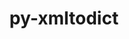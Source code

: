 ---
title: "py-xmltodict"
layout: cache
categories: [package, develop]
meta: {"versions": ["0.12.0"], "compilers": ["gcc@=10.2.1", "gcc@=7.5.0"], "oss": ["centos7", "ubuntu18.04"], "platforms": ["linux"], "targets": ["x86_64_v3"], "stacks": ["developer-tools", "developer-tools-manylinux2014", "root"], "num_specs": 13, "num_specs_by_stack": {"root": 13, "developer-tools-manylinux2014": 9, "developer-tools": 4}}
spec_details: [{"hash": "ytk7swdwzcj5f6wi4feyyn7xo7ov546d", "compiler": "gcc@=10.2.1", "versions": ["0.12.0"], "os": "centos7", "platform": "linux", "target": "x86_64_v3", "variants": ["build_system=python_pip"], "stacks": ["root", "developer-tools-manylinux2014"], "size": "-", "tarball": "https://binaries.spack.io/develop/build_cache/linux-centos7-x86_64_v3/gcc-10.2.1/py-xmltodict-0.12.0/linux-centos7-x86_64_v3-gcc-10.2.1-py-xmltodict-0.12.0-ytk7swdwzcj5f6wi4feyyn7xo7ov546d.spack"}, {"hash": "lvto56yanbj2qha2vkkhig4xenjblfnp", "compiler": "gcc@=10.2.1", "versions": ["0.12.0"], "os": "centos7", "platform": "linux", "target": "x86_64_v3", "variants": ["build_system=python_pip"], "stacks": ["root", "developer-tools-manylinux2014"], "size": "-", "tarball": "https://binaries.spack.io/develop/build_cache/linux-centos7-x86_64_v3/gcc-10.2.1/py-xmltodict-0.12.0/linux-centos7-x86_64_v3-gcc-10.2.1-py-xmltodict-0.12.0-lvto56yanbj2qha2vkkhig4xenjblfnp.spack"}, {"hash": "zx6o4i7x4qgpyj737niibtlcvszgb2bn", "compiler": "gcc@=10.2.1", "versions": ["0.12.0"], "os": "centos7", "platform": "linux", "target": "x86_64_v3", "variants": ["build_system=python_pip"], "stacks": ["root", "developer-tools-manylinux2014"], "size": "-", "tarball": "https://binaries.spack.io/develop/build_cache/linux-centos7-x86_64_v3/gcc-10.2.1/py-xmltodict-0.12.0/linux-centos7-x86_64_v3-gcc-10.2.1-py-xmltodict-0.12.0-zx6o4i7x4qgpyj737niibtlcvszgb2bn.spack"}, {"hash": "bhxi35fyyjg4bexifzsrzk3tgo47x47q", "compiler": "gcc@=10.2.1", "versions": ["0.12.0"], "os": "centos7", "platform": "linux", "target": "x86_64_v3", "variants": ["build_system=python_pip"], "stacks": ["root", "developer-tools-manylinux2014"], "size": "-", "tarball": "https://binaries.spack.io/develop/build_cache/linux-centos7-x86_64_v3/gcc-10.2.1/py-xmltodict-0.12.0/linux-centos7-x86_64_v3-gcc-10.2.1-py-xmltodict-0.12.0-bhxi35fyyjg4bexifzsrzk3tgo47x47q.spack"}, {"hash": "of4ib7slr3bsh7uyp3qlvyzw5ngld645", "compiler": "gcc@=10.2.1", "versions": ["0.12.0"], "os": "centos7", "platform": "linux", "target": "x86_64_v3", "variants": ["build_system=python_pip"], "stacks": ["root", "developer-tools-manylinux2014"], "size": "-", "tarball": "https://binaries.spack.io/develop/build_cache/linux-centos7-x86_64_v3/gcc-10.2.1/py-xmltodict-0.12.0/linux-centos7-x86_64_v3-gcc-10.2.1-py-xmltodict-0.12.0-of4ib7slr3bsh7uyp3qlvyzw5ngld645.spack"}, {"hash": "nt5qwpxtuf3fpnqa4zzyhz2qhkxvpkux", "compiler": "gcc@=10.2.1", "versions": ["0.12.0"], "os": "centos7", "platform": "linux", "target": "x86_64_v3", "variants": ["build_system=python_pip"], "stacks": ["root", "developer-tools-manylinux2014"], "size": "-", "tarball": "https://binaries.spack.io/develop/build_cache/linux-centos7-x86_64_v3/gcc-10.2.1/py-xmltodict-0.12.0/linux-centos7-x86_64_v3-gcc-10.2.1-py-xmltodict-0.12.0-nt5qwpxtuf3fpnqa4zzyhz2qhkxvpkux.spack"}, {"hash": "xbrxspjkq47rzeruo3dthgesxjttf6gg", "compiler": "gcc@=10.2.1", "versions": ["0.12.0"], "os": "centos7", "platform": "linux", "target": "x86_64_v3", "variants": ["build_system=python_pip"], "stacks": ["root", "developer-tools-manylinux2014"], "size": "-", "tarball": "https://binaries.spack.io/develop/build_cache/linux-centos7-x86_64_v3/gcc-10.2.1/py-xmltodict-0.12.0/linux-centos7-x86_64_v3-gcc-10.2.1-py-xmltodict-0.12.0-xbrxspjkq47rzeruo3dthgesxjttf6gg.spack"}, {"hash": "xh64qe4bphpxyntuytbl7f5xhk65sjz4", "compiler": "gcc@=10.2.1", "versions": ["0.12.0"], "os": "centos7", "platform": "linux", "target": "x86_64_v3", "variants": ["build_system=python_pip"], "stacks": ["root", "developer-tools-manylinux2014"], "size": "-", "tarball": "https://binaries.spack.io/develop/build_cache/linux-centos7-x86_64_v3/gcc-10.2.1/py-xmltodict-0.12.0/linux-centos7-x86_64_v3-gcc-10.2.1-py-xmltodict-0.12.0-xh64qe4bphpxyntuytbl7f5xhk65sjz4.spack"}, {"hash": "vjm2qqq4xmwqfyaark3mcpvw6oibrb4a", "compiler": "gcc@=10.2.1", "versions": ["0.12.0"], "os": "centos7", "platform": "linux", "target": "x86_64_v3", "variants": ["build_system=python_pip"], "stacks": ["root", "developer-tools-manylinux2014"], "size": "-", "tarball": "https://binaries.spack.io/develop/build_cache/linux-centos7-x86_64_v3/gcc-10.2.1/py-xmltodict-0.12.0/linux-centos7-x86_64_v3-gcc-10.2.1-py-xmltodict-0.12.0-vjm2qqq4xmwqfyaark3mcpvw6oibrb4a.spack"}, {"hash": "gkx22iwzrfmnhdtgrofv5kzdgeffcl2m", "compiler": "gcc@=7.5.0", "versions": ["0.12.0"], "os": "ubuntu18.04", "platform": "linux", "target": "x86_64_v3", "variants": ["build_system=python_pip"], "stacks": ["developer-tools", "root"], "size": "-", "tarball": "https://binaries.spack.io/develop/build_cache/linux-ubuntu18.04-x86_64_v3/gcc-7.5.0/py-xmltodict-0.12.0/linux-ubuntu18.04-x86_64_v3-gcc-7.5.0-py-xmltodict-0.12.0-gkx22iwzrfmnhdtgrofv5kzdgeffcl2m.spack"}, {"hash": "iy4d33wku7zcgi6nroz6fexnz6ht3rfh", "compiler": "gcc@=7.5.0", "versions": ["0.12.0"], "os": "ubuntu18.04", "platform": "linux", "target": "x86_64_v3", "variants": ["build_system=python_pip"], "stacks": ["developer-tools", "root"], "size": "-", "tarball": "https://binaries.spack.io/develop/build_cache/linux-ubuntu18.04-x86_64_v3/gcc-7.5.0/py-xmltodict-0.12.0/linux-ubuntu18.04-x86_64_v3-gcc-7.5.0-py-xmltodict-0.12.0-iy4d33wku7zcgi6nroz6fexnz6ht3rfh.spack"}, {"hash": "kjpdmoupjbibbkwrjgyjvgambnczznn4", "compiler": "gcc@=7.5.0", "versions": ["0.12.0"], "os": "ubuntu18.04", "platform": "linux", "target": "x86_64_v3", "variants": ["build_system=python_pip"], "stacks": ["developer-tools", "root"], "size": "-", "tarball": "https://binaries.spack.io/develop/build_cache/linux-ubuntu18.04-x86_64_v3/gcc-7.5.0/py-xmltodict-0.12.0/linux-ubuntu18.04-x86_64_v3-gcc-7.5.0-py-xmltodict-0.12.0-kjpdmoupjbibbkwrjgyjvgambnczznn4.spack"}, {"hash": "k6ws6igr5ddrop6bbmky43kio75smrp4", "compiler": "gcc@=7.5.0", "versions": ["0.12.0"], "os": "ubuntu18.04", "platform": "linux", "target": "x86_64_v3", "variants": ["build_system=python_pip"], "stacks": ["developer-tools", "root"], "size": "-", "tarball": "https://binaries.spack.io/develop/build_cache/linux-ubuntu18.04-x86_64_v3/gcc-7.5.0/py-xmltodict-0.12.0/linux-ubuntu18.04-x86_64_v3-gcc-7.5.0-py-xmltodict-0.12.0-k6ws6igr5ddrop6bbmky43kio75smrp4.spack"}]
---